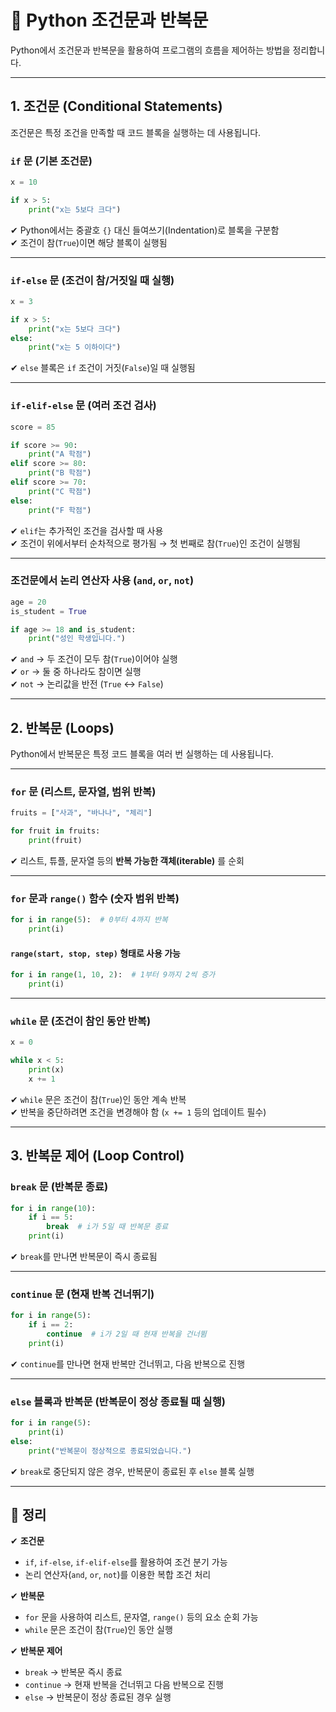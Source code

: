 # 📌 Python 조건문과 반복문

Python에서 조건문과 반복문을 활용하여 프로그램의 흐름을 제어하는 방법을 정리합니다.

---

## 1. 조건문 (Conditional Statements)

조건문은 특정 조건을 만족할 때 코드 블록을 실행하는 데 사용됩니다.

### `if` 문 (기본 조건문)
```python
x = 10

if x > 5:
    print("x는 5보다 크다")
```

✔ Python에서는 중괄호 `{}` 대신 들여쓰기(Indentation)로 블록을 구분함  
✔ 조건이 참(`True`)이면 해당 블록이 실행됨  

---

### `if-else` 문 (조건이 참/거짓일 때 실행)
```python
x = 3

if x > 5:
    print("x는 5보다 크다")
else:
    print("x는 5 이하이다")
```

✔ `else` 블록은 `if` 조건이 거짓(`False`)일 때 실행됨  

---

### `if-elif-else` 문 (여러 조건 검사)
```python
score = 85

if score >= 90:
    print("A 학점")
elif score >= 80:
    print("B 학점")
elif score >= 70:
    print("C 학점")
else:
    print("F 학점")
```

✔ `elif`는 추가적인 조건을 검사할 때 사용  
✔ 조건이 위에서부터 순차적으로 평가됨 → 첫 번째로 참(`True`)인 조건이 실행됨  

---

### 조건문에서 논리 연산자 사용 (`and`, `or`, `not`)
```python
age = 20
is_student = True

if age >= 18 and is_student:
    print("성인 학생입니다.")
```

✔ `and` → 두 조건이 모두 참(`True`)이어야 실행  
✔ `or` → 둘 중 하나라도 참이면 실행  
✔ `not` → 논리값을 반전 (`True` ↔ `False`)  

---

## 2. 반복문 (Loops)

Python에서 반복문은 특정 코드 블록을 여러 번 실행하는 데 사용됩니다.

---

### `for` 문 (리스트, 문자열, 범위 반복)
```python
fruits = ["사과", "바나나", "체리"]

for fruit in fruits:
    print(fruit)
```

✔ 리스트, 튜플, 문자열 등의 **반복 가능한 객체(iterable)** 를 순회  

---

### `for` 문과 `range()` 함수 (숫자 범위 반복)
```python
for i in range(5):  # 0부터 4까지 반복
    print(i)
```

#### `range(start, stop, step)` 형태로 사용 가능  
```python
for i in range(1, 10, 2):  # 1부터 9까지 2씩 증가
    print(i)
```

---

### `while` 문 (조건이 참인 동안 반복)
```python
x = 0

while x < 5:
    print(x)
    x += 1
```

✔ `while` 문은 조건이 참(`True`)인 동안 계속 반복  
✔ 반복을 중단하려면 조건을 변경해야 함 (`x += 1` 등의 업데이트 필수)  

---

## 3. 반복문 제어 (Loop Control)

### `break` 문 (반복문 종료)
```python
for i in range(10):
    if i == 5:
        break  # i가 5일 때 반복문 종료
    print(i)
```

✔ `break`를 만나면 반복문이 즉시 종료됨  

---

### `continue` 문 (현재 반복 건너뛰기)
```python
for i in range(5):
    if i == 2:
        continue  # i가 2일 때 현재 반복을 건너뜀
    print(i)
```

✔ `continue`를 만나면 현재 반복만 건너뛰고, 다음 반복으로 진행  

---

### `else` 블록과 반복문 (반복문이 정상 종료될 때 실행)
```python
for i in range(5):
    print(i)
else:
    print("반복문이 정상적으로 종료되었습니다.")
```

✔ `break`로 중단되지 않은 경우, 반복문이 종료된 후 `else` 블록 실행  

---

## 🎯 정리

✔ **조건문**  
- `if`, `if-else`, `if-elif-else`를 활용하여 조건 분기 가능  
- 논리 연산자(`and`, `or`, `not`)를 이용한 복합 조건 처리  

✔ **반복문**  
- `for` 문을 사용하여 리스트, 문자열, `range()` 등의 요소 순회 가능  
- `while` 문은 조건이 참(`True`)인 동안 실행  

✔ **반복문 제어**  
- `break` → 반복문 즉시 종료  
- `continue` → 현재 반복을 건너뛰고 다음 반복으로 진행  
- `else` → 반복문이 정상 종료된 경우 실행  
